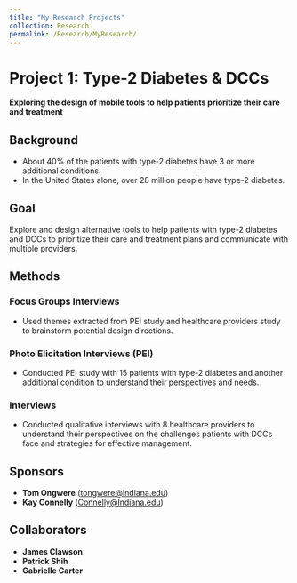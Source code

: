 ```yaml
---
title: "My Research Projects"
collection: Research
permalink: /Research/MyResearch/
---
```

# Project 1: Type-2 Diabetes & DCCs

**Exploring the design of mobile tools to help patients prioritize their care and treatment**

## Background

- About 40% of the patients with type-2 diabetes have 3 or more additional conditions.
- In the United States alone, over 28 million people have type-2 diabetes.

## Goal

Explore and design alternative tools to help patients with type-2 diabetes and DCCs to prioritize their care and treatment plans and communicate with multiple providers.

## Methods

### Focus Groups Interviews

- Used themes extracted from PEI study and healthcare providers study to brainstorm potential design directions.

### Photo Elicitation Interviews (PEI)

- Conducted PEI study with 15 patients with type-2 diabetes and another additional condition to understand their perspectives and needs.

### Interviews

- Conducted qualitative interviews with 8 healthcare providers to understand their perspectives on the challenges patients with DCCs face and strategies for effective management.

## Sponsors

- **Tom Ongwere** (tongwere@Indiana.edu)
- **Kay Connelly** (Connelly@Indiana.edu)

## Collaborators

- **James Clawson**
- **Patrick Shih**
- **Gabrielle Carter**
